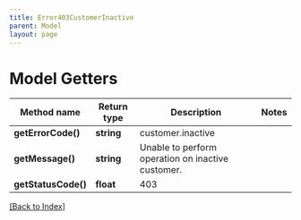```yaml
---
title: Error403CustomerInactive
parent: Model
layout: page
---
```


# Model Getters

Method name | Return type | Description | Notes
------------ | ------------- | ------------- | -------------
**getErrorCode()** | **string** | customer.inactive |
**getMessage()** | **string** | Unable to perform operation on inactive customer. |
**getStatusCode()** | **float** | 403 |

[[Back to Index]](../index.md)

